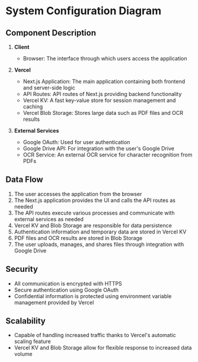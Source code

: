 # System Configuration Diagram

## Component Description

1. **Client**
   - Browser: The interface through which users access the application

2. **Vercel**
   - Next.js Application: The main application containing both frontend and server-side logic
   - API Routes: API routes of Next.js providing backend functionality
   - Vercel KV: A fast key-value store for session management and caching
   - Vercel Blob Storage: Stores large data such as PDF files and OCR results

3. **External Services**
   - Google OAuth: Used for user authentication
   - Google Drive API: For integration with the user's Google Drive
   - OCR Service: An external OCR service for character recognition from PDFs

## Data Flow

1. The user accesses the application from the browser
2. The Next.js application provides the UI and calls the API routes as needed
3. The API routes execute various processes and communicate with external services as needed
4. Vercel KV and Blob Storage are responsible for data persistence
5. Authentication information and temporary data are stored in Vercel KV
6. PDF files and OCR results are stored in Blob Storage
7. The user uploads, manages, and shares files through integration with Google Drive

## Security
- All communication is encrypted with HTTPS
- Secure authentication using Google OAuth
- Confidential information is protected using environment variable management provided by Vercel

## Scalability
- Capable of handling increased traffic thanks to Vercel's automatic scaling feature
- Vercel KV and Blob Storage allow for flexible response to increased data volume